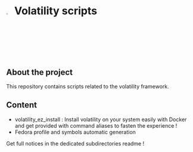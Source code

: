 # <img src="https://cdn-icons-png.flaticon.com/128/5088/5088992.png" width="3%" height="3%"> Volatility scripts

## About the project 

This repository contains scripts related to the volatility framework.

## Content

- volatility_ez_install : Install volatility on your system easily with Docker and get provided with command aliases to fasten the experience !
- Fedora profile and symbols automatic generation

Get full notices in the dedicated subdirectories readme !
